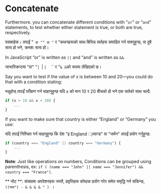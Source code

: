 # Concatenate

Furthermore. you can concatenate different conditions with "`or`" or “`and`” statements, to test whether either statement is true, or both are true, respectively.

यसबाहेक। तपाईं "` वा "" वा "` र "कथनहरूको साथ बिभिन्न सर्तहरू समाहित गर्न सक्नुहुन्छ, वा दुबै सत्य हो भने, क्रमशः सत्य हो।

In JavaScript “or” is written as `||` and “and” is written as `&&`.

जाभास्क्रिप्टमा "वा" "`| `| `|` `` `` `` र "` & & `को रूपमा लेखिएको छ।

Say you want to test if the value of x is between 10 and 20—you could do that with a condition stating:

भन्नुहोस् तपाइँ परीक्षण गर्न चाहानुहुन्छ यदि x को मान 10 र 20 बीचको हो भने एक सर्तको साथ चल्दै:

```javascript
if (x > 10 && x < 20) {
    ...
}
```

If you want to make sure that country is either “England” or “Germany” you use:

यदि तपाईं निश्चित गर्न चाहनुहुन्छ कि देश "इ England ्ल्यान्ड" वा "जर्मन" तपाईं प्रयोग गर्नुहुन्छ:

```javascript
if (country === "England" || country === "Germany") {
    ...
}
```

**Note**: Just like operations on numbers, Conditions can be grouped using parenthesis, ex: `if ( (name === "John" || name === "Jennifer") && country === "France")`.

** नोट **: संख्यामा अपरेशनहरू जस्तै, प्रवृत्तिहरू कोष्ठक प्रयोग गरेर समेत समृद्धि गर्न सकिन्छ, `((नाम") - & & & & " ) `।
